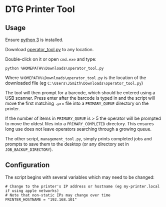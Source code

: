 
# DTG Printer Tool

## Usage

Ensure [python 3](https://wiki.python.org/moin/BeginnersGuide/Download) is installed.

Download [operator_tool.py](operator_tool.py) to any location.

Double-click on it or open `cmd.exe` and type:

```
python %HOMEPATH%\Downloads\operator_tool.py
```

Where `%HOMEPATH%\Downloads\operator_tool.py` is the location of the downloaded file (eg `C:\Users\JSmith\Downloads\operator_tool.py`)

The tool will then prompt for a barcode, which should be entered using a USB scanner.
Press enter after the barcode is typed in and the script will move the first matching `.prn` file into a `PRIMARY_QUEUE` directory on the printer.

If the number of items in `PRIMARY_QUEUE` is > 5 the operator will be prompted to move the oldest files into a `PRIMARY_COMPLETED` directory.
This ensures long use does not leave operators searching through a growing queue.


The other script, `management_tool.py`, simply prints completed jobs and prompts to save them to the desktop (or any directory set in `JOB_BACKUP_DIRECTORY`).


## Configuration

The script begins with several variables which may need to be changed:

```
# Change to the printer's IP address or hostname (eg my-printer.local if using apple networks)
# Note that non-static IPs may change over time
PRINTER_HOSTNAME = "192.168.101"
```



